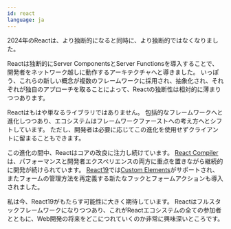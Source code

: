```yaml
---
id: react
language: ja
---
```


2024年のReactは、より独断的になると同時に、より独断的ではなくなりました。

Reactは独断的にServer ComponentsとServer Functionsを導入することで、開発者をネットワーク越しに動作するアーキテクチャへと導きました。
いっぽう、これらの新しい概念が複数のフレームワークに採用され、抽象化され、それぞれが独自のアプローチを取ることによって、Reactの独断性は相対的に薄まりつつあります。

Reactはもはや単なるライブラリではありません。
包括的なフレームワークへと進化しつつあり、エコシステムはフレームワークファーストへの考え方へとシフトしています。
ただし、開発者は必要に応じてこの進化を使用せずクライアントに留まることもできます。

この進化の間中、Reactはコアの改良に注力し続けています。
[React Compiler](https://react.dev/learn/react-compiler)は、パフォーマンスと開発者エクスペリエンスの両方に重点を置きながら継続的に開発が続けられています。
[React19](https://react.dev/blog/2024/12/05/react-19)では[Custom Elements](https://custom-elements-everywhere.com/)がサポートされ、またフォームの管理方法を再定義する新たなフックとフォームアクションも導入されました。

私は今、React19がもたらす可能性に大きく期待しています。
Reactはフルスタックフレームワークになりつつあり、これがReactエコシステムの全ての参加者とともに、Web開発の将来をどこにつれていくのか非常に興味深いところです。
